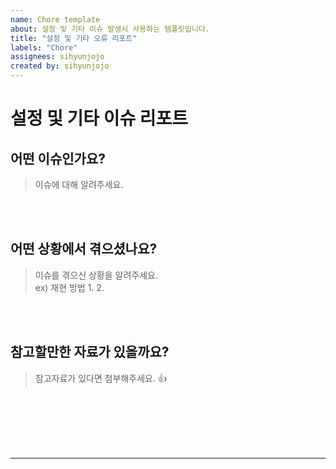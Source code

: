 ```yaml
---
name: Chore template
about: 설정 및 기타 이슈 발생시 사용하는 템플릿입니다.
title: "설정 및 기타 오류 리포트"
labels: "Chore"
assignees: sihyunjojo
created by: sihyunjojo
---
```


# 설정 및 기타 이슈 리포트

## 어떤 이슈인가요?
> 이슈에 대해 알려주세요.
<!-- 아래 작성 -->



<br><br>
## 어떤 상황에서 겪으셨나요?
> 이슈를 겪으신 상황을 알려주세요.  
> ex) 재현 방법
> 1.
> 2.
<!-- 아래 작성 -->



<br><br>
## 참고할만한 자료가 있을까요?
> 참고자료가 있다면 첨부해주세요. 👍
<!-- 아래 작성 -->



<br><br><br><br><br>
<hr>
